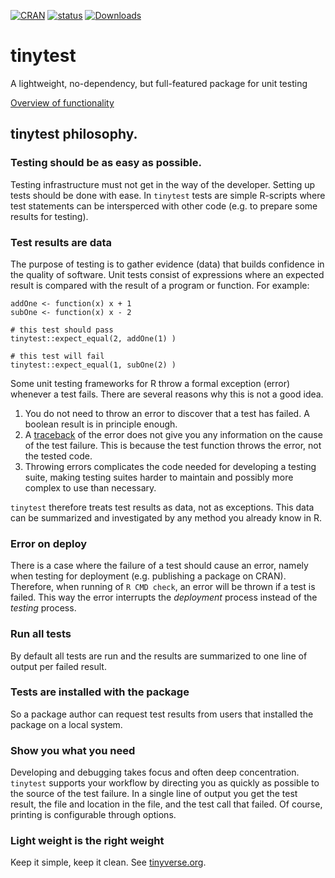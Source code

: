 [![CRAN](http://www.r-pkg.org/badges/version/tinytest)](http://cran.r-project.org/package=tinytest/)
[![status](https://tinyverse.netlify.com/badge/tinytest)](https://CRAN.R-project.org/package=tinytest)
[![Downloads](http://cranlogs.r-pkg.org/badges/tinytest)](http://cran.r-project.org/package=tinytest/)


# tinytest
A lightweight, no-dependency, but full-featured package for unit testing

[Overview of functionality](pkg/README.md)

## tinytest philosophy.

### Testing should be as easy as possible. 

Testing infrastructure must not get in the way of the developer. Setting up
tests should be done with ease. In `tinytest` tests are simple R-scripts
where test statements can be intersperced with other code (e.g. to prepare
some results for testing).


### Test results are data


The purpose of testing is to  gather evidence (data) that builds confidence in
the quality of software. Unit tests consist of expressions where an expected
result is compared with the result of a program or function. For example:

```{r}
addOne <- function(x) x + 1
subOne <- function(x) x - 2

# this test should pass
tinytest::expect_equal(2, addOne(1) )

# this test will fail
tinytest::expect_equal(1, subOne(2) ) 
```

Some unit testing frameworks for R throw a formal exception (error) whenever a
test fails. There are several reasons why this is not a good idea.

1. You do not need to throw an error to discover that a test has failed. A boolean
result is in principle enough.
2. A [traceback](https://www.rdocumentation.org/packages/base/versions/3.5.2/topics/traceback)
of the error does not give you any information on the cause of the test
failure. This is because the test function throws the error, not the tested
code.
3. Throwing errors complicates the code needed for developing a testing suite,
making testing suites harder to maintain and possibly more complex to use than
necessary.

`tinytest` therefore treats test results as data, not as exceptions. This data
can be summarized and investigated by any method you already know in R.

### Error on deploy

There is a case where the failure of a test should cause an error, namely when
testing for deployment (e.g. publishing a package on CRAN). Therefore, when
running of `R CMD check`, an error will be thrown if a test is failed. This way
the error interrupts the _deployment_ process instead of the _testing_ process.


### Run all tests

By default all tests are run and the results are summarized to one line of
output per failed result.

### Tests are installed with the package

So a package author can request test results from users that installed the package on a local system.


### Show you what you need

Developing and debugging takes focus and often deep concentration. `tinytest`
supports your workflow by directing you as quickly as possible
to the source of the test failure. In a single line of output you get the
test result, the file and location in the file, and the test call that failed.
Of course, printing is configurable through options.

### Light weight is the right weight

Keep it simple, keep it clean. See  [tinyverse.org](http://www.tinyverse.org).


















